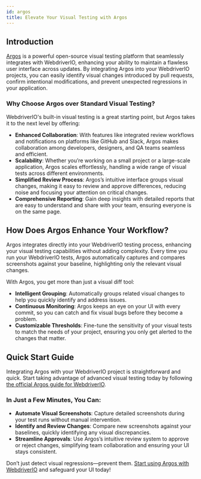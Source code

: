 ```yaml
---
id: argos
title: Elevate Your Visual Testing with Argos
---
```


## Introduction

[Argos](https://argos-ci.com/?utm_source=webdriverio\&utm_medium=partnered\&utm_campaign=documentation) is a powerful open-source visual testing platform that seamlessly integrates with WebdriverIO, enhancing your ability to maintain a flawless user interface across updates. By integrating Argos into your WebdriverIO projects, you can easily identify visual changes introduced by pull requests, confirm intentional modifications, and prevent unexpected regressions in your application.

### Why Choose Argos over Standard Visual Testing?

WebdriverIO's built-in visual testing is a great starting point, but Argos takes it to the next level by offering:

- **Enhanced Collaboration**: With features like integrated review workflows and notifications on platforms like GitHub and Slack, Argos makes collaboration among developers, designers, and QA teams seamless and efficient.
- **Scalability**: Whether you’re working on a small project or a large-scale application, Argos scales effortlessly, handling a wide range of visual tests across different environments.
- **Simplified Review Process**: Argos’s intuitive interface groups visual changes, making it easy to review and approve differences, reducing noise and focusing your attention on critical changes.
- **Comprehensive Reporting**: Gain deep insights with detailed reports that are easy to understand and share with your team, ensuring everyone is on the same page.

## How Does Argos Enhance Your Workflow?

Argos integrates directly into your WebdriverIO testing process, enhancing your visual testing capabilities without adding complexity. Every time you run your WebdriverIO tests, Argos automatically captures and compares screenshots against your baseline, highlighting only the relevant visual changes.

With Argos, you get more than just a visual diff tool:

- **Intelligent Grouping**: Automatically groups related visual changes to help you quickly identify and address issues.
- **Continuous Monitoring**: Argos keeps an eye on your UI with every commit, so you can catch and fix visual bugs before they become a problem.
- **Customizable Thresholds**: Fine-tune the sensitivity of your visual tests to match the needs of your project, ensuring you only get alerted to the changes that matter.

## Quick Start Guide

Integrating Argos with your WebdriverIO project is straightforward and quick. Start taking advantage of advanced visual testing today by following [the official Argos guide for WebdriverIO](https://argos-ci.com/docs/quickstart/webdriverio?utm_source=webdriverio\&utm_medium=partnered\&utm_campaign=documentation).

### In Just a Few Minutes, You Can:

- **Automate Visual Screenshots**: Capture detailed screenshots during your test runs without manual intervention.
- **Identify and Review Changes**: Compare new screenshots against your baselines, quickly identifying any visual discrepancies.
- **Streamline Approvals**: Use Argos’s intuitive review system to approve or reject changes, simplifying team collaboration and ensuring your UI stays consistent.

Don’t just detect visual regressions—prevent them. [Start using Argos with WebdriverIO](https://argos-ci.com/?utm_source=webdriverio\&utm_medium=partnered\&utm_campaign=documentation) and safeguard your UI today!

